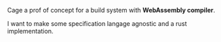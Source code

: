 Cage a prof of concept for a build system with **WebAssembly compiler**.

I want to make some specification langage agnostic and a rust implementation.
